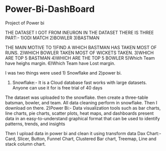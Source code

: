 # Power-Bi-DashBoard
Project of Power bi

THE DATASET I GOT FROM INEURON IN THE DATASET THERE IS THREE PART:-
1)ODI MATCH
2)BOWLER 
3)BASTMAN

THE MAIN MOTIVE TO 
1)FIND A  WHICH BASTMAN HAS TAKEN MOST OF RUNS.
2)WHICH BOWLER TAKEN MOST OF WICKETS TAKEN.
3)WHICH ARE TOP 5 BASTMAN 
4)WHICH ARE THE TOP 5 BOWLER 
5)Which Team have heighs margin.
6)Which Team have Lost margin.

I was two things were used 1) Snowflake and 2)power bi.

1) Snowflake:- It is a Cloud database fast works with large datasets. Anyone can use it for is free trial of 40 days

The dataset was uploaded to the snowflake.
 then create a three-table batsman, bowler, and team.
All data cleaning perform in snowflake.
Then I download on there.
2)Power Bi:- Data visualization tools such as bar charts, line charts, pie charts, scatter plots, heat maps, and dashboards present data in an easy-to-understand graphical format that can be used to identify patterns, trends, and insights

Then I upload data in power bi and clean it using transform data
Dax
Chart:- Card, Slicer, Button, Funnel Chart, Clustered Bar chart, Treemap, Line and stack column chart.
